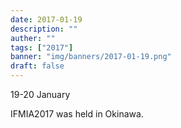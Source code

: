 ```yaml
---
date: 2017-01-19
description: ""
auther: ""
tags: ["2017"]
banner: "img/banners/2017-01-19.png"
draft: false
---
```

19-20 January

IFMIA2017 was held in Okinawa.
